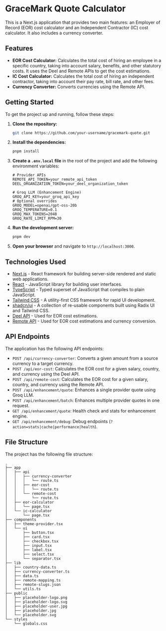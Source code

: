 # GraceMark Quote Calculator

This is a Next.js application that provides two main features: an Employer of Record (EOR) cost calculator and an Independent Contractor (IC) cost calculator. It also includes a currency converter.

## Features

- **EOR Cost Calculator:** Calculates the total cost of hiring an employee in a specific country, taking into account salary, benefits, and other statutory costs. It uses the Deel and Remote APIs to get the cost estimations.
- **IC Cost Calculator:** Calculates the total cost of hiring an independent contractor, taking into account their pay rate, bill rate, and other fees.
- **Currency Converter:** Converts currencies using the Remote API.

## Getting Started

To get the project up and running, follow these steps:

1. **Clone the repository:**
   ```bash
   git clone https://github.com/your-username/gracemark-quote.git
   ```
2. **Install the dependencies:**
   ```bash
   pnpm install
   ```
3. **Create a `.env.local` file** in the root of the project and add the following environment variables:
    ```
    # Provider APIs
    REMOTE_API_TOKEN=your_remote_api_token
    DEEL_ORGANIZATION_TOKEN=your_deel_organization_token

    # Groq LLM (Enhancement Engine)
    GROQ_API_KEY=your_groq_api_key
    # Optional overrides
    GROQ_MODEL=openai/gpt-oss-20b
    GROQ_TEMPERATURE=0.1
    GROQ_MAX_TOKENS=2048
    GROQ_RATE_LIMIT_RPM=30
    ```
4. **Run the development server:**
    ```bash
    pnpm dev
    ```
5. **Open your browser** and navigate to `http://localhost:3000`.

## Technologies Used

- [Next.js](https://nextjs.org/) - React framework for building server-side rendered and static web applications.
- [React](https://reactjs.org/) - JavaScript library for building user interfaces.
- [TypeScript](https://www.typescriptlang.org/) - Typed superset of JavaScript that compiles to plain JavaScript.
- [Tailwind CSS](https://tailwindcss.com/) - A utility-first CSS framework for rapid UI development.
- [shadcn/ui](https://ui.shadcn.com/) - A collection of re-usable components built using Radix UI and Tailwind CSS.
- [Deel API](https://developers.deel.com/) - Used for EOR cost estimations.
- [Remote API](https://developer.remote.com/) - Used for EOR cost estimations and currency conversion.

## API Endpoints

The application has the following API endpoints:

- `POST /api/currency-converter`: Converts a given amount from a source currency to a target currency.
- `POST /api/eor-cost`: Calculates the EOR cost for a given salary, country, and currency using the Deel API.
- `POST /api/remote-cost`: Calculates the EOR cost for a given salary, country, and currency using the Remote API.
- `POST /api/enhancement/quote`: Enhances a single provider quote using Groq LLM.
- `POST /api/enhancement/batch`: Enhances multiple provider quotes in one request.
- `GET /api/enhancement/quote`: Health check and stats for enhancement engine.
- `GET /api/enhancement/debug`: Debug endpoints (`?action=stats|cache|performance|health`).

## File Structure

The project has the following file structure:

```
.
├── app
│   ├── api
│   │   ├── currency-converter
│   │   │   └── route.ts
│   │   ├── eor-cost
│   │   │   └── route.ts
│   │   └── remote-cost
│   │       └── route.ts
│   ├── eor-calculator
│   │   └── page.tsx
│   └── ic-calculator
│       └── page.tsx
├── components
│   ├── theme-provider.tsx
│   └── ui
│       ├── button.tsx
│       ├── card.tsx
│       ├── checkbox.tsx
│       ├── input.tsx
│       ├── label.tsx
│       ├── select.tsx
│       └── separator.tsx
├── lib
│   ├── country-data.ts
│   ├── currency-converter.ts
│   ├── data.ts
│   ├── remote-mapping.ts
│   ├── remote-slugs.json
│   └── utils.ts
├── public
│   ├── placeholder-logo.png
│   ├── placeholder-logo.svg
│   ├── placeholder-user.jpg
│   ├── placeholder.jpg
│   └── placeholder.svg
└── styles
    └── globals.css
```

